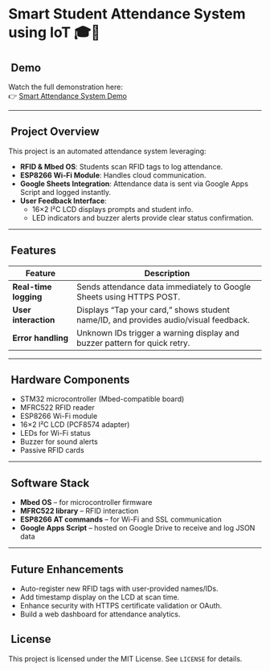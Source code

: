 # Smart Student Attendance System using IoT 🎓📡

## ​ Demo

Watch the full demonstration here:  
👉 [Smart Attendance System Demo](https://www.youtube.com/watch?v=eFRZSLBrb7o)

---

## ​ Project Overview

This project is an automated attendance system leveraging:

- **RFID & Mbed OS**: Students scan RFID tags to log attendance.
- **ESP8266 Wi-Fi Module**: Handles cloud communication.
- **Google Sheets Integration**: Attendance data is sent via Google Apps Script and logged instantly.
- **User Feedback Interface**:
  - 16×2 I²C LCD displays prompts and student info.
  - LED indicators and buzzer alerts provide clear status confirmation.

---

## ​​ Features

| Feature               | Description                                                                 |
|----------------------|-----------------------------------------------------------------------------|
| **Real-time logging**| Sends attendance data immediately to Google Sheets using HTTPS POST.        |
| **User interaction** | Displays “Tap your card,” shows student name/ID, and provides audio/visual feedback. |
| **Error handling**   | Unknown IDs trigger a warning display and buzzer pattern for quick retry.   |

---

## ​ Hardware Components

- STM32 microcontroller (Mbed-compatible board)
- MFRC522 RFID reader
- ESP8266 Wi-Fi module
- 16×2 I²C LCD (PCF8574 adapter)
- LEDs for Wi-Fi status
- Buzzer for sound alerts
- Passive RFID cards

---

## ​ Software Stack

- **Mbed OS** – for microcontroller firmware
- **MFRC522 library** – RFID interaction
- **ESP8266 AT commands** – for Wi-Fi and SSL communication
- **Google Apps Script** – hosted on Google Drive to receive and log JSON data

---
## ​ Future Enhancements

- Auto-register new RFID tags with user-provided names/IDs.
- Add timestamp display on the LCD at scan time.
- Enhance security with HTTPS certificate validation or OAuth.
- Build a web dashboard for attendance analytics.


## ​ License

This project is licensed under the MIT License. See `LICENSE` for details.

